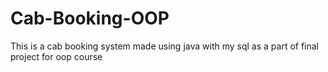 # Cab-Booking-OOP
This is a cab booking system made using java with my sql as a part of final project for oop course
